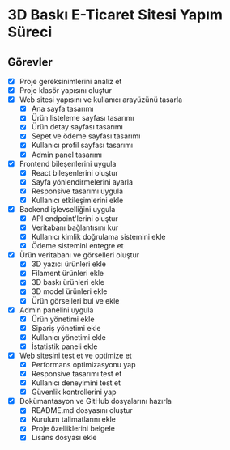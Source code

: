 # 3D Baskı E-Ticaret Sitesi Yapım Süreci

## Görevler

- [x] Proje gereksinimlerini analiz et
- [x] Proje klasör yapısını oluştur
- [x] Web sitesi yapısını ve kullanıcı arayüzünü tasarla
  - [x] Ana sayfa tasarımı
  - [x] Ürün listeleme sayfası tasarımı
  - [x] Ürün detay sayfası tasarımı
  - [x] Sepet ve ödeme sayfası tasarımı
  - [x] Kullanıcı profil sayfası tasarımı
  - [x] Admin panel tasarımı
- [x] Frontend bileşenlerini uygula
  - [x] React bileşenlerini oluştur
  - [x] Sayfa yönlendirmelerini ayarla
  - [x] Responsive tasarımı uygula
  - [x] Kullanıcı etkileşimlerini ekle
- [x] Backend işlevselliğini uygula
  - [x] API endpoint'lerini oluştur
  - [x] Veritabanı bağlantısını kur
  - [x] Kullanıcı kimlik doğrulama sistemini ekle
  - [x] Ödeme sistemini entegre et
- [x] Ürün veritabanı ve görselleri oluştur
  - [x] 3D yazıcı ürünleri ekle
  - [x] Filament ürünleri ekle
  - [x] 3D baskı ürünleri ekle
  - [x] 3D model ürünleri ekle
  - [x] Ürün görselleri bul ve ekle
- [x] Admin panelini uygula
  - [x] Ürün yönetimi ekle
  - [x] Sipariş yönetimi ekle
  - [x] Kullanıcı yönetimi ekle
  - [x] İstatistik paneli ekle
- [x] Web sitesini test et ve optimize et
  - [x] Performans optimizasyonu yap
  - [x] Responsive tasarımı test et
  - [x] Kullanıcı deneyimini test et
  - [x] Güvenlik kontrollerini yap
- [x] Dokümantasyon ve GitHub dosyalarını hazırla
  - [x] README.md dosyasını oluştur
  - [x] Kurulum talimatlarını ekle
  - [x] Proje özelliklerini belgele
  - [x] Lisans dosyası ekle
